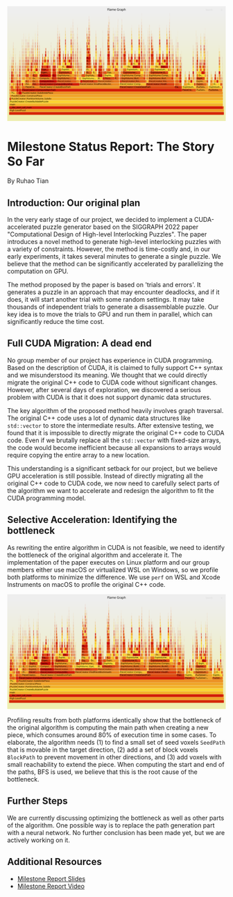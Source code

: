 ![Example flamegraph](./images/milestone_status_report/flamegraph.svg)

# Milestone Status Report: The Story So Far

By Ruhao Tian

## Introduction: Our original plan

In the very early stage of our project, we decided to implement a CUDA-accelerated puzzle generator based on the SIGGRAPH 2022 paper "Computational Design of High-level Interlocking Puzzles". The paper introduces a novel method to generate high-level interlocking puzzles with a variety of constraints. However, the method is time-costly and, in our early experiments, it takes several minutes to generate a single puzzle. We believe that the method can be significantly accelerated by parallelizing the computation on GPU.

The method proposed by the paper is based on 'trials and errors'. It generates a puzzle in an approach that may encounter deadlocks, and if it does, it will start another trial with some random settings. It may take thousands of independent trials to generate a disassemblable puzzle. Our key idea is to move the trials to GPU and run them in parallel, which can significantly reduce the time cost.

## Full CUDA Migration: A dead end

No group member of our project has experience in CUDA programming. Based on the description of CUDA, it is claimed to fully support C++ syntax and we misunderstood its meaning. We thought that we could directly migrate the original C++ code to CUDA code without significant changes. However, after several days of exploration, we discovered a serious problem with CUDA is that it does not support dynamic data structures.

The key algorithm of the proposed method heavily involves graph traversal. The original C++ code uses a lot of dynamic data structures like `std::vector` to store the intermediate results. After extensive testing, we found that it is impossible to directly migrate the original C++ code to CUDA code. Even if we brutally replace all the `std::vector` with fixed-size arrays, the code would become inefficient because all expansions to arrays would require copying the entire array to a new location.

This understanding is a significant setback for our project, but we believe GPU acceleration is still possible. Instead of directly migrating all the original C++ code to CUDA code, we now need to carefully select parts of the algorithm we want to accelerate and redesign the algorithm to fit the CUDA programming model.

## Selective Acceleration: Identifying the bottleneck

As rewriting the entire algorithm in CUDA is not feasible, we need to identify the bottleneck of the original algorithm and accelerate it. The implementation of the paper executes on Linux platform and our group members either use macOS or virtualized WSL on Windows, so we profile both platforms to minimize the difference. We use `perf` on WSL and Xcode Instruments on macOS to profile the original C++ code.

![Profile result](./images/milestone_status_report/flamegraph3.svg)

Profiling results from both platforms identically show that the bottleneck of the original algorithm is computing the main path when creating a new piece, which consumes around 80% of execution time in some cases. To elaborate, the algorithm needs (1) to find a small set of seed voxels `SeedPath` that is movable in the target direction, (2) add a set of block voxels `BlockPath` to prevent movement in other directions, and (3) add voxels with small reachability to extend the piece. When computing the start and end of the paths, BFS is used, we believe that this is the root cause of the bottleneck.

## Further Steps

We are currently discussing optimizing the bottleneck as well as other parts of the algorithm. One possible way is to replace the path generation part with a neural network. No further conclusion has been made yet, but we are actively working on it.

## Additional Resources

- [Milestone Report Slides](https://docs.google.com/presentation/d/15-hStC1AsBgCzySKr5KrJB9gDAvTDwbA/edit?usp=drive_link&ouid=104238444029078377788&rtpof=true&sd=true)
- [Milestone Report Video](https://drive.google.com/file/d/13GXqBGRbrep4ciOEqJZoV9xwbnP8DNP1/view?usp=drive_link)